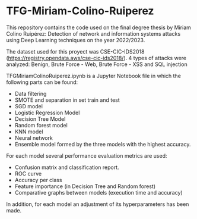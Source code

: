 # TFG-Miriam-Colino-Ruiperez

This repository contains the code used on the final degree thesis by Miriam Colino Ruipérez: Detection of network and information systems attacks using Deep Learning techniques on the year 2022/2023.

The dataset used for this proyect was CSE-CIC-IDS2018 (https://registry.opendata.aws/cse-cic-ids2018/). 4 types of attacks were analyzed: Benign, Brute Force - Web, Brute Force - XSS and SQL injection

TFGMiriamColinoRuiperez.ipynb is a Jupyter Notebook file in which the following parts can be found:
- Data filtering
- SMOTE and separation in set train and test
- SGD model
- Logistic Regression Model
- Decision Tree Model
- Random forest model
- KNN model
- Neural network
- Ensemble model formed by the three models with the highest accuracy. 

For each model several performance evaluation metrics are used:
- Confusion matrix and classification report.
- ROC curve
- Accuracy per class 
- Feature importance (in Decision Tree and Random forest)
- Comparative graphs between models (execution time and accuracy)

In addition, for each model an adjustment of its hyperparameters has been made.
